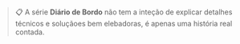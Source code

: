 <!-- markdownlint-disable MD041 -->
> 📋 A série **Diário de Bordo** não tem a inteção de explicar detalhes técnicos e soluçãoes bem elebadoras, é apenas uma história real contada.
